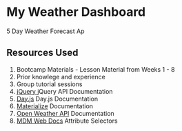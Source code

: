 # My Weather Dashboard
5 Day Weather Forecast Ap 





## Resources Used
1. Bootcamp Materials - Lesson Material from Weeks 1 - 8
2. Prior knowlege and experience
3. Group tutorial sessions
4. [jQuery ][def2] jQuery API Documentation
5. [Day.js][def3] Day.js Documentation
6. [Materialize][def4] Documentation
7. [Open Weather API][def5] Documentation
8. [MDM Web Docs][def6] Attribute Selectors




[def1]: https://dingogap.github.io/Weather-Dashboard/
[def2]: https://jquery.com/
[def3]: https://day.js.org/en/
[def4]: https://materializecss.com/
[def5]: https://openweathermap.org/api
[def6]: https://developer.mozilla.org/en-US/docs/Web/CSS/Attribute_selectors

